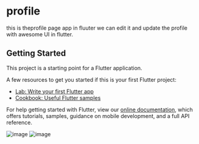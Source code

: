 # profile

this is theprofile page app in fluuter we can edit it and update the profile with awesome UI in flutter.

## Getting Started

This project is a starting point for a Flutter application.

A few resources to get you started if this is your first Flutter project:

- [Lab: Write your first Flutter app](https://flutter.dev/docs/get-started/codelab)
- [Cookbook: Useful Flutter samples](https://flutter.dev/docs/cookbook)

For help getting started with Flutter, view our
[online documentation](https://flutter.dev/docs), which offers tutorials,
samples, guidance on mobile development, and a full API reference.





![image](https://user-images.githubusercontent.com/54174389/150667329-d4c41346-0d00-470b-bbe7-aa653fdef563.png)
![image](https://user-images.githubusercontent.com/54174389/150667349-06b0cec2-ca9f-4bf9-9bf6-344beb611701.png)
